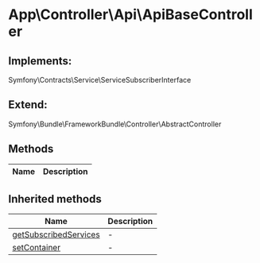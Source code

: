 # App\Controller\Api\ApiBaseController  



## Implements:
Symfony\Contracts\Service\ServiceSubscriberInterface

## Extend:

Symfony\Bundle\FrameworkBundle\Controller\AbstractController

## Methods

| Name | Description |
|------|-------------|

## Inherited methods

| Name | Description |
|------|-------------|
| [getSubscribedServices](https://secure.php.net/manual/en/symfony\bundle\frameworkbundle\controller\abstractcontroller.getsubscribedservices.php) | - |
| [setContainer](https://secure.php.net/manual/en/symfony\bundle\frameworkbundle\controller\abstractcontroller.setcontainer.php) | - |


